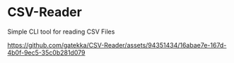 # CSV-Reader

Simple CLI tool for reading CSV Files

https://github.com/gatekka/CSV-Reader/assets/94351434/16abae7e-167d-4b0f-9ec5-35c0b281d079
